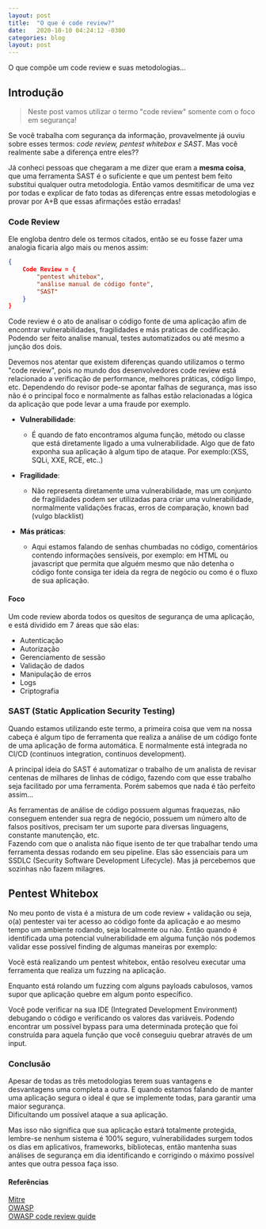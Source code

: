 ```yaml
---
layout: post
title:  "O que é code review?"
date:   2020-10-10 04:24:12 -0300 
categories: blog
layout: post
---
```

O que compõe um code review e suas metodologias...
<!--more-->

## Introdução

> Neste post vamos utilizar o termo "code review" somente com o foco em segurança!

Se você trabalha com segurança da informação, provavelmente já ouviu sobre esses termos:
_code review, pentest whitebox e SAST_.
Mas você realmente sabe a diferença entre eles?? <br>

Já conheci pessoas que chegaram a me dizer que eram a **mesma coisa**, que uma ferramenta SAST é o suficiente e que um pentest bem feito substitui qualquer outra metodologia. Então vamos desmitificar de uma vez por todas e explicar de fato todas as diferenças entre essas metodologias e provar por A+B que essas afirmações estão erradas!

### Code Review

Ele engloba dentro dele os termos citados, então se eu fosse fazer uma analogia ficaria algo mais ou menos assim:
```json
{
    Code Review = {
        "pentest whitebox",
        "análise manual de código fonte", 
        "SAST"
    }
}
```
Code review é o ato de analisar o código fonte de uma aplicação afim de encontrar vulnerabilidades, fragilidades e más praticas de codificação. Podendo ser feito analise manual, testes automatizados ou até mesmo a junção dos dois.<br> 

Devemos nos atentar que existem diferenças quando utilizamos o termo "code review", pois no mundo dos desenvolvedores code review está relacionado a verificação de performance, melhores práticas, código limpo, etc. Dependendo do revisor pode-se apontar falhas de segurança, mas isso não é o principal foco e normalmente as falhas estão relacionadas a lógica da aplicação que pode levar a uma fraude por exemplo.

* **Vulnerabilidade**:
    * É quando de fato encontramos alguma função, método ou classe que está diretamente ligado a uma vulnerabilidade. Algo que de fato exponha sua aplicação à algum tipo de ataque. Por exemplo:(XSS, SQLi, XXE, RCE, etc..)

* **Fragilidade**:
    * Não representa diretamente uma vulnerabilidade, mas um conjunto de fragilidades podem ser utilizadas para criar uma vulnerabilidade, normalmente validações fracas, erros de comparação, known bad (vulgo blacklist)

* **Más práticas**:
    * Aqui estamos falando de senhas chumbadas no código, comentários contendo informações sensíveis, por exemplo: em HTML ou javascript que permita que alguém mesmo que não detenha o código fonte consiga ter ideia da regra de negócio ou como é o fluxo de sua aplicação.

#### Foco

Um code review aborda todos os quesitos de segurança de uma aplicação,<br> 
e está dividido em 7 áreas que são elas:

* Autenticação
* Autorização
* Gerenciamento de sessão
* Validação de dados
* Manipulação de erros
* Logs
* Criptografia


### SAST (Static Application Security Testing)

Quando estamos utilizando este termo, a primeira coisa que vem na nossa cabeça é algum tipo de ferramenta que realiza a análise de um código fonte de uma aplicação de forma automática.
E normalmente está integrada no CI/CD (continuos integration, continuos development).<br>

A principal ideia do SAST é automatizar o trabalho de um analista de revisar centenas de milhares de linhas de código, fazendo com que esse trabalho seja facilitado por uma ferramenta. Porém sabemos que nada é tão perfeito assim... <br>

As ferramentas de análise de código possuem algumas fraquezas, não conseguem entender sua regra de negócio, possuem um número alto de falsos positivos, precisam ter um suporte para diversas linguagens, constante manutenção, etc.<br> 
Fazendo com que o analista não fique isento de ter que trabalhar tendo uma ferramenta dessas rodando em seu pipeline. Elas são essenciais para um SSDLC (Security Software Development Lifecycle). Mas já percebemos que sozinhas não fazem milagres.


## Pentest Whitebox

No meu ponto de vista é a mistura de um code review + validação ou seja, o(a) pentester vai ter acesso ao código fonte da aplicação e ao mesmo tempo um ambiente rodando, seja localmente ou não. Então quando é identificada uma potencial vulnerabilidade em alguma função nós podemos validar esse possível finding de algumas maneiras por exemplo: <br>

Você está realizando um pentest whitebox, então resolveu executar uma ferramenta que realiza um fuzzing na aplicação.<br>

Enquanto está rolando um fuzzing com alguns payloads cabulosos, vamos supor que aplicação quebre em algum ponto específico.<br>

Você pode verificar na sua IDE (Integrated Development Environment) debugando o código e verificando os valores das variáveis. Podendo encontrar um possível bypass para uma determinada proteção que foi construída para aquela função que você conseguiu quebrar através de um input.


### Conclusão

Apesar de todas as três metodologias terem suas vantagens e desvantagens uma completa a outra. E quando estamos falando de manter uma aplicação segura o ideal é que se implemente todas, para garantir uma maior segurança.<br>
Dificultando um possível ataque a sua aplicação.<br>

Mas isso não significa que sua aplicação estará totalmente protegida,<br> 
lembre-se nenhum sistema é 100% seguro, vulnerabilidades surgem todos os dias em aplicativos, frameworks, bibliotecas, então mantenha suas análises de segurança em dia identificando e corrigindo o máximo possível antes que outra pessoa faça isso.


#### Referências

[Mitre](https://www.mitre.org/publications/systems-engineering-guide/enterprise-engineering/systems-engineering-for-mission-assurance/secure-code-review)<br>
[OWASP](https://owasp.org/www-community/controls/Static_Code_Analysis)<br>
[OWASP code review guide](https://owasp.org/www-pdf-archive/OWASP_Code_Review_Guide_v2.pdf)<br>